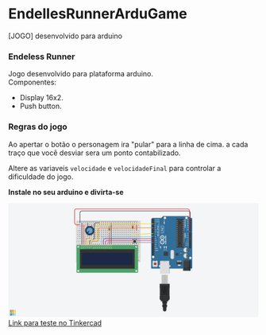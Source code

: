 # EndellesRunnerArduGame
[JOGO] desenvolvido para arduino
### Endeless Runner

Jogo desenvolvido para plataforma arduino.</br>
Componentes:
* Display 16x2.
* Push button.

### Regras do jogo
Ao apertar o botão o personagem ira "pular" para a linha de cima.
a cada traço que você desviar sera um ponto contabilizado.

Altere as variaveis ```velocidade``` e ```velocidadeFinal``` para controlar a dificuldade do jogo.

**Instale no seu arduino e divirta-se**

![Screenshot](image.png)
[Link para teste no Tinkercad](https://www.tinkercad.com/things/2p7MHLkXCEb)

